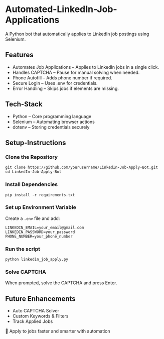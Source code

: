 # Automated-LinkedIn-Job-Applications
A Python bot that automatically applies to LinkedIn job postings using Selenium.

## Features
- Automates Job Applications – Applies to LinkedIn jobs in a single click.
- Handles CAPTCHA – Pause for manual solving when needed.
- Phone Autofill – Adds phone number if required.
- Secure Login – Uses .env for credentials.
- Error Handling – Skips jobs if elements are missing.

## Tech-Stack
- Python – Core programming language
- Selenium – Automating browser actions
- dotenv – Storing credentials securely

## Setup-Instructions
### Clone the Repository
```
git clone https://github.com/yourusername/LinkedIn-Job-Apply-Bot.git
cd LinkedIn-Job-Apply-Bot
```
### Install Dependencies
```
pip install -r requirements.txt
```
### Set up Environment Variable
Create a `.env` file and add:
```
LINKEDIN_EMAIL=your_email@gmail.com
LINKEDIN_PASSWORD=your_password
PHONE_NUMBER=your_phone_number
```
### Run the script
```
python linkedin_job_apply.py
```
### Solve CAPTCHA
When prompted, solve the CAPTCHA and press Enter.

## Future Enhancements
- Auto CAPTCHA Solver 
- Custom Keywords & Filters 
- Track Applied Jobs 

💼 Apply to jobs faster and smarter with automation




